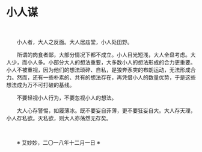 # 小人谋

&emsp;&emsp;

&emsp;&emsp;小人者，大人之反面。大人居庙堂，小人处田野。

&emsp;&emsp;所谓的肉食者鄙，大部分情况下都不成立。小人目光短浅，大人全盘考虑。大人少，而小人多。小部分大人的想法重要，大多数小人的想法形成的合力更重要。小人不被重视，因为他们的想法琐碎、自私，是狼奔豕突的布朗运动，无法形成合力。然而，还有一些朴素的、共有的想法存在，再凭借小人的数量优势，于是这些想法成为万不可打破的基线。

&emsp;&emsp;不要轻视小人行为，不要忽视小人的想法。

&emsp;&emsp;大人心存警惕，如履薄冰。既不要妄自菲薄，更不要狂妄自大。大人存天理，小人存私欲。灭私欲，则大人亦荡然无存矣。

&emsp;&emsp;

&emsp;&emsp;※ 艾妙妙，二〇一八年十二月一日 ※